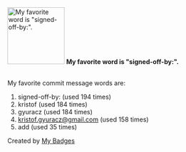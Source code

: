 <img src="https://github.com/my-badges/my-badges/blob/master/src/all-badges/favorite-word/favorite-word.png?raw=true" alt="My favorite word is &quot;signed-off-by:&quot;." title="My favorite word is &quot;signed-off-by:&quot;." width="128">
<strong>My favorite word is &quot;signed-off-by:&quot;.</strong>
<br><br>

My favorite commit message words are:

1. signed-off-by: (used 194 times)
2. kristof (used 184 times)
3. gyuracz (used 184 times)
4. <kristof.gyuracz@gmail.com> (used 158 times)
5. add (used 35 times)


Created by <a href="https://github.com/my-badges/my-badges">My Badges</a>